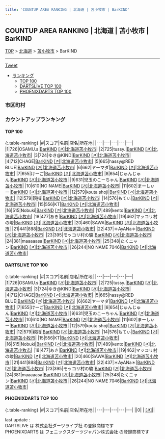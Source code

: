```yaml
---
title: 'COUNTUP AREA RANKING | 北海道 | 苫小牧市 | BarKIND'
---
```

## COUNTUP AREA RANKING | 北海道 | 苫小牧市 | BarKIND

[TOP](/darts/rank/) > [北海道](/darts/rank/北海道/) > [苫小牧市](/darts/rank/北海道/苫小牧市/) > BarKIND

___

<a href="https://twitter.com/share?ref_src=twsrc%5Etfw" data-text="COUNTUP AREA RANKING | 北海道苫小牧市BarKIND" class="twitter-share-button" data-hashtags="DARTSLIVE,PHOENIXDARTS,darts,ダーツ" data-show-count="false">Tweet</a>

* [ランキング](#カウントアップランキング)
    * [TOP 100](#top-100)
    * [DARTSLIVE TOP 100](#dartslive-top-100)
    * [PHOENIXDARTS TOP 100](#phoenixdarts-top-100)

### 市区町村

<ul>

</ul>

### カウントアップランキング

#### TOP 100



{:.table-ranking}
|#|スコア|名前|店名|所在地|
|---|---|---|---|---|
|1|726|<span class="rank-name-dl">OSAMU.s</span>|<a href="/darts/rank/shops/ddfc2ea6410b21fdf454cb89828a1cfe.html">BarKIND</a> <a href="https://search.dartslive.com/jp/shop/ddfc2ea6410b21fdf454cb89828a1cfe">[↗]</a>|<a href="/darts/rank/北海道/苫小牧市">北海道苫小牧市</a>|
|2|725|<span class="rank-name-dl">tussy.</span>|<a href="/darts/rank/shops/ddfc2ea6410b21fdf454cb89828a1cfe.html">BarKIND</a> <a href="https://search.dartslive.com/jp/shop/ddfc2ea6410b21fdf454cb89828a1cfe">[↗]</a>|<a href="/darts/rank/北海道/苫小牧市">北海道苫小牧市</a>|
|3|724|<span class="rank-name-dl">ゆき@KIND</span>|<a href="/darts/rank/shops/ddfc2ea6410b21fdf454cb89828a1cfe.html">BarKIND</a> <a href="https://search.dartslive.com/jp/shop/ddfc2ea6410b21fdf454cb89828a1cfe">[↗]</a>|<a href="/darts/rank/北海道/苫小牧市">北海道苫小牧市</a>|
|4|712|<span class="rank-name-dl">CHAGE</span>|<a href="/darts/rank/shops/ddfc2ea6410b21fdf454cb89828a1cfe.html">BarKIND</a> <a href="https://search.dartslive.com/jp/shop/ddfc2ea6410b21fdf454cb89828a1cfe">[↗]</a>|<a href="/darts/rank/北海道/苫小牧市">北海道苫小牧市</a>|
|5|665|<span class="rank-name-dl">hassy@RED BLUE</span>|<a href="/darts/rank/shops/ddfc2ea6410b21fdf454cb89828a1cfe.html">BarKIND</a> <a href="https://search.dartslive.com/jp/shop/ddfc2ea6410b21fdf454cb89828a1cfe">[↗]</a>|<a href="/darts/rank/北海道/苫小牧市">北海道苫小牧市</a>|
|6|662|<span class="rank-name-dl">ヤーマダ</span>|<a href="/darts/rank/shops/ddfc2ea6410b21fdf454cb89828a1cfe.html">BarKIND</a> <a href="https://search.dartslive.com/jp/shop/ddfc2ea6410b21fdf454cb89828a1cfe">[↗]</a>|<a href="/darts/rank/北海道/苫小牧市">北海道苫小牧市</a>|
|7|655|<span class="rank-name-dl">けーご</span>|<a href="/darts/rank/shops/ddfc2ea6410b21fdf454cb89828a1cfe.html">BarKIND</a> <a href="https://search.dartslive.com/jp/shop/ddfc2ea6410b21fdf454cb89828a1cfe">[↗]</a>|<a href="/darts/rank/北海道/苫小牧市">北海道苫小牧市</a>|
|8|654|<span class="rank-name-dl">じゅんじゅん</span>|<a href="/darts/rank/shops/ddfc2ea6410b21fdf454cb89828a1cfe.html">BarKIND</a> <a href="https://search.dartslive.com/jp/shop/ddfc2ea6410b21fdf454cb89828a1cfe">[↗]</a>|<a href="/darts/rank/北海道/苫小牧市">北海道苫小牧市</a>|
|9|631|<span class="rank-name-dl">児玉のこーちゃん</span>|<a href="/darts/rank/shops/ddfc2ea6410b21fdf454cb89828a1cfe.html">BarKIND</a> <a href="https://search.dartslive.com/jp/shop/ddfc2ea6410b21fdf454cb89828a1cfe">[↗]</a>|<a href="/darts/rank/北海道/苫小牧市">北海道苫小牧市</a>|
|10|610|<span class="rank-name-dl">NO NAME</span>|<a href="/darts/rank/shops/ddfc2ea6410b21fdf454cb89828a1cfe.html">BarKIND</a> <a href="https://search.dartslive.com/jp/shop/ddfc2ea6410b21fdf454cb89828a1cfe">[↗]</a>|<a href="/darts/rank/北海道/苫小牧市">北海道苫小牧市</a>|
|11|602|<span class="rank-name-dl">まーしぃー</span>|<a href="/darts/rank/shops/ddfc2ea6410b21fdf454cb89828a1cfe.html">BarKIND</a> <a href="https://search.dartslive.com/jp/shop/ddfc2ea6410b21fdf454cb89828a1cfe">[↗]</a>|<a href="/darts/rank/北海道/苫小牧市">北海道苫小牧市</a>|
|12|579|<span class="rank-name-dl">kouta shoji</span>|<a href="/darts/rank/shops/ddfc2ea6410b21fdf454cb89828a1cfe.html">BarKIND</a> <a href="https://search.dartslive.com/jp/shop/ddfc2ea6410b21fdf454cb89828a1cfe">[↗]</a>|<a href="/darts/rank/北海道/苫小牧市">北海道苫小牧市</a>|
|12|579|<span class="rank-name-dl">親指</span>|<a href="/darts/rank/shops/ddfc2ea6410b21fdf454cb89828a1cfe.html">BarKIND</a> <a href="https://search.dartslive.com/jp/shop/ddfc2ea6410b21fdf454cb89828a1cfe">[↗]</a>|<a href="/darts/rank/北海道/苫小牧市">北海道苫小牧市</a>|
|14|576|<span class="rank-name-dl">もてぃ</span>|<a href="/darts/rank/shops/ddfc2ea6410b21fdf454cb89828a1cfe.html">BarKIND</a> <a href="https://search.dartslive.com/jp/shop/ddfc2ea6410b21fdf454cb89828a1cfe">[↗]</a>|<a href="/darts/rank/北海道/苫小牧市">北海道苫小牧市</a>|
|15|556|<span class="rank-name-dl">KT</span>|<a href="/darts/rank/shops/ddfc2ea6410b21fdf454cb89828a1cfe.html">BarKIND</a> <a href="https://search.dartslive.com/jp/shop/ddfc2ea6410b21fdf454cb89828a1cfe">[↗]</a>|<a href="/darts/rank/北海道/苫小牧市">北海道苫小牧市</a>|
|16|515|<span class="rank-name-dl">Nobuki</span>|<a href="/darts/rank/shops/ddfc2ea6410b21fdf454cb89828a1cfe.html">BarKIND</a> <a href="https://search.dartslive.com/jp/shop/ddfc2ea6410b21fdf454cb89828a1cfe">[↗]</a>|<a href="/darts/rank/北海道/苫小牧市">北海道苫小牧市</a>|
|17|489|<span class="rank-name-dl">kento</span>|<a href="/darts/rank/shops/ddfc2ea6410b21fdf454cb89828a1cfe.html">BarKIND</a> <a href="https://search.dartslive.com/jp/shop/ddfc2ea6410b21fdf454cb89828a1cfe">[↗]</a>|<a href="/darts/rank/北海道/苫小牧市">北海道苫小牧市</a>|
|18|477|<span class="rank-name-dl">あき</span>|<a href="/darts/rank/shops/ddfc2ea6410b21fdf454cb89828a1cfe.html">BarKIND</a> <a href="https://search.dartslive.com/jp/shop/ddfc2ea6410b21fdf454cb89828a1cfe">[↗]</a>|<a href="/darts/rank/北海道/苫小牧市">北海道苫小牧市</a>|
|19|462|<span class="rank-name-dl">マッコリ村の峻</span>|<a href="/darts/rank/shops/ddfc2ea6410b21fdf454cb89828a1cfe.html">BarKIND</a> <a href="https://search.dartslive.com/jp/shop/ddfc2ea6410b21fdf454cb89828a1cfe">[↗]</a>|<a href="/darts/rank/北海道/苫小牧市">北海道苫小牧市</a>|
|20|460|<span class="rank-name-dl">SAWA</span>|<a href="/darts/rank/shops/ddfc2ea6410b21fdf454cb89828a1cfe.html">BarKIND</a> <a href="https://search.dartslive.com/jp/shop/ddfc2ea6410b21fdf454cb89828a1cfe">[↗]</a>|<a href="/darts/rank/北海道/苫小牧市">北海道苫小牧市</a>|
|21|441|<span class="rank-name-dl">888</span>|<a href="/darts/rank/shops/ddfc2ea6410b21fdf454cb89828a1cfe.html">BarKIND</a> <a href="https://search.dartslive.com/jp/shop/ddfc2ea6410b21fdf454cb89828a1cfe">[↗]</a>|<a href="/darts/rank/北海道/苫小牧市">北海道苫小牧市</a>|
|22|437|<span class="rank-name-dl">＊AyANa＊</span>|<a href="/darts/rank/shops/ddfc2ea6410b21fdf454cb89828a1cfe.html">BarKIND</a> <a href="https://search.dartslive.com/jp/shop/ddfc2ea6410b21fdf454cb89828a1cfe">[↗]</a>|<a href="/darts/rank/北海道/苫小牧市">北海道苫小牧市</a>|
|23|395|<span class="rank-name-dl">モッコリ村の駿</span>|<a href="/darts/rank/shops/ddfc2ea6410b21fdf454cb89828a1cfe.html">BarKIND</a> <a href="https://search.dartslive.com/jp/shop/ddfc2ea6410b21fdf454cb89828a1cfe">[↗]</a>|<a href="/darts/rank/北海道/苫小牧市">北海道苫小牧市</a>|
|24|381|<span class="rank-name-dl">maaaaasa</span>|<a href="/darts/rank/shops/ddfc2ea6410b21fdf454cb89828a1cfe.html">BarKIND</a> <a href="https://search.dartslive.com/jp/shop/ddfc2ea6410b21fdf454cb89828a1cfe">[↗]</a>|<a href="/darts/rank/北海道/苫小牧市">北海道苫小牧市</a>|
|25|348|<span class="rank-name-dl">たくニャン</span>|<a href="/darts/rank/shops/ddfc2ea6410b21fdf454cb89828a1cfe.html">BarKIND</a> <a href="https://search.dartslive.com/jp/shop/ddfc2ea6410b21fdf454cb89828a1cfe">[↗]</a>|<a href="/darts/rank/北海道/苫小牧市">北海道苫小牧市</a>|
|26|244|<span class="rank-name-dl">NO NAME 7046</span>|<a href="/darts/rank/shops/ddfc2ea6410b21fdf454cb89828a1cfe.html">BarKIND</a> <a href="https://search.dartslive.com/jp/shop/ddfc2ea6410b21fdf454cb89828a1cfe">[↗]</a>|<a href="/darts/rank/北海道/苫小牧市">北海道苫小牧市</a>|


#### DARTSLIVE TOP 100



{:.table-ranking}
|#|スコア|名前|店名|所在地|
|---|---|---|---|---|
|1|726|<span class="rank-name-dl">OSAMU.s</span>|<a href="/darts/rank/shops/ddfc2ea6410b21fdf454cb89828a1cfe.html">BarKIND</a> <a href="https://search.dartslive.com/jp/shop/ddfc2ea6410b21fdf454cb89828a1cfe">[↗]</a>|<a href="/darts/rank/北海道/苫小牧市">北海道苫小牧市</a>|
|2|725|<span class="rank-name-dl">tussy.</span>|<a href="/darts/rank/shops/ddfc2ea6410b21fdf454cb89828a1cfe.html">BarKIND</a> <a href="https://search.dartslive.com/jp/shop/ddfc2ea6410b21fdf454cb89828a1cfe">[↗]</a>|<a href="/darts/rank/北海道/苫小牧市">北海道苫小牧市</a>|
|3|724|<span class="rank-name-dl">ゆき@KIND</span>|<a href="/darts/rank/shops/ddfc2ea6410b21fdf454cb89828a1cfe.html">BarKIND</a> <a href="https://search.dartslive.com/jp/shop/ddfc2ea6410b21fdf454cb89828a1cfe">[↗]</a>|<a href="/darts/rank/北海道/苫小牧市">北海道苫小牧市</a>|
|4|712|<span class="rank-name-dl">CHAGE</span>|<a href="/darts/rank/shops/ddfc2ea6410b21fdf454cb89828a1cfe.html">BarKIND</a> <a href="https://search.dartslive.com/jp/shop/ddfc2ea6410b21fdf454cb89828a1cfe">[↗]</a>|<a href="/darts/rank/北海道/苫小牧市">北海道苫小牧市</a>|
|5|665|<span class="rank-name-dl">hassy@RED BLUE</span>|<a href="/darts/rank/shops/ddfc2ea6410b21fdf454cb89828a1cfe.html">BarKIND</a> <a href="https://search.dartslive.com/jp/shop/ddfc2ea6410b21fdf454cb89828a1cfe">[↗]</a>|<a href="/darts/rank/北海道/苫小牧市">北海道苫小牧市</a>|
|6|662|<span class="rank-name-dl">ヤーマダ</span>|<a href="/darts/rank/shops/ddfc2ea6410b21fdf454cb89828a1cfe.html">BarKIND</a> <a href="https://search.dartslive.com/jp/shop/ddfc2ea6410b21fdf454cb89828a1cfe">[↗]</a>|<a href="/darts/rank/北海道/苫小牧市">北海道苫小牧市</a>|
|7|655|<span class="rank-name-dl">けーご</span>|<a href="/darts/rank/shops/ddfc2ea6410b21fdf454cb89828a1cfe.html">BarKIND</a> <a href="https://search.dartslive.com/jp/shop/ddfc2ea6410b21fdf454cb89828a1cfe">[↗]</a>|<a href="/darts/rank/北海道/苫小牧市">北海道苫小牧市</a>|
|8|654|<span class="rank-name-dl">じゅんじゅん</span>|<a href="/darts/rank/shops/ddfc2ea6410b21fdf454cb89828a1cfe.html">BarKIND</a> <a href="https://search.dartslive.com/jp/shop/ddfc2ea6410b21fdf454cb89828a1cfe">[↗]</a>|<a href="/darts/rank/北海道/苫小牧市">北海道苫小牧市</a>|
|9|631|<span class="rank-name-dl">児玉のこーちゃん</span>|<a href="/darts/rank/shops/ddfc2ea6410b21fdf454cb89828a1cfe.html">BarKIND</a> <a href="https://search.dartslive.com/jp/shop/ddfc2ea6410b21fdf454cb89828a1cfe">[↗]</a>|<a href="/darts/rank/北海道/苫小牧市">北海道苫小牧市</a>|
|10|610|<span class="rank-name-dl">NO NAME</span>|<a href="/darts/rank/shops/ddfc2ea6410b21fdf454cb89828a1cfe.html">BarKIND</a> <a href="https://search.dartslive.com/jp/shop/ddfc2ea6410b21fdf454cb89828a1cfe">[↗]</a>|<a href="/darts/rank/北海道/苫小牧市">北海道苫小牧市</a>|
|11|602|<span class="rank-name-dl">まーしぃー</span>|<a href="/darts/rank/shops/ddfc2ea6410b21fdf454cb89828a1cfe.html">BarKIND</a> <a href="https://search.dartslive.com/jp/shop/ddfc2ea6410b21fdf454cb89828a1cfe">[↗]</a>|<a href="/darts/rank/北海道/苫小牧市">北海道苫小牧市</a>|
|12|579|<span class="rank-name-dl">kouta shoji</span>|<a href="/darts/rank/shops/ddfc2ea6410b21fdf454cb89828a1cfe.html">BarKIND</a> <a href="https://search.dartslive.com/jp/shop/ddfc2ea6410b21fdf454cb89828a1cfe">[↗]</a>|<a href="/darts/rank/北海道/苫小牧市">北海道苫小牧市</a>|
|12|579|<span class="rank-name-dl">親指</span>|<a href="/darts/rank/shops/ddfc2ea6410b21fdf454cb89828a1cfe.html">BarKIND</a> <a href="https://search.dartslive.com/jp/shop/ddfc2ea6410b21fdf454cb89828a1cfe">[↗]</a>|<a href="/darts/rank/北海道/苫小牧市">北海道苫小牧市</a>|
|14|576|<span class="rank-name-dl">もてぃ</span>|<a href="/darts/rank/shops/ddfc2ea6410b21fdf454cb89828a1cfe.html">BarKIND</a> <a href="https://search.dartslive.com/jp/shop/ddfc2ea6410b21fdf454cb89828a1cfe">[↗]</a>|<a href="/darts/rank/北海道/苫小牧市">北海道苫小牧市</a>|
|15|556|<span class="rank-name-dl">KT</span>|<a href="/darts/rank/shops/ddfc2ea6410b21fdf454cb89828a1cfe.html">BarKIND</a> <a href="https://search.dartslive.com/jp/shop/ddfc2ea6410b21fdf454cb89828a1cfe">[↗]</a>|<a href="/darts/rank/北海道/苫小牧市">北海道苫小牧市</a>|
|16|515|<span class="rank-name-dl">Nobuki</span>|<a href="/darts/rank/shops/ddfc2ea6410b21fdf454cb89828a1cfe.html">BarKIND</a> <a href="https://search.dartslive.com/jp/shop/ddfc2ea6410b21fdf454cb89828a1cfe">[↗]</a>|<a href="/darts/rank/北海道/苫小牧市">北海道苫小牧市</a>|
|17|489|<span class="rank-name-dl">kento</span>|<a href="/darts/rank/shops/ddfc2ea6410b21fdf454cb89828a1cfe.html">BarKIND</a> <a href="https://search.dartslive.com/jp/shop/ddfc2ea6410b21fdf454cb89828a1cfe">[↗]</a>|<a href="/darts/rank/北海道/苫小牧市">北海道苫小牧市</a>|
|18|477|<span class="rank-name-dl">あき</span>|<a href="/darts/rank/shops/ddfc2ea6410b21fdf454cb89828a1cfe.html">BarKIND</a> <a href="https://search.dartslive.com/jp/shop/ddfc2ea6410b21fdf454cb89828a1cfe">[↗]</a>|<a href="/darts/rank/北海道/苫小牧市">北海道苫小牧市</a>|
|19|462|<span class="rank-name-dl">マッコリ村の峻</span>|<a href="/darts/rank/shops/ddfc2ea6410b21fdf454cb89828a1cfe.html">BarKIND</a> <a href="https://search.dartslive.com/jp/shop/ddfc2ea6410b21fdf454cb89828a1cfe">[↗]</a>|<a href="/darts/rank/北海道/苫小牧市">北海道苫小牧市</a>|
|20|460|<span class="rank-name-dl">SAWA</span>|<a href="/darts/rank/shops/ddfc2ea6410b21fdf454cb89828a1cfe.html">BarKIND</a> <a href="https://search.dartslive.com/jp/shop/ddfc2ea6410b21fdf454cb89828a1cfe">[↗]</a>|<a href="/darts/rank/北海道/苫小牧市">北海道苫小牧市</a>|
|21|441|<span class="rank-name-dl">888</span>|<a href="/darts/rank/shops/ddfc2ea6410b21fdf454cb89828a1cfe.html">BarKIND</a> <a href="https://search.dartslive.com/jp/shop/ddfc2ea6410b21fdf454cb89828a1cfe">[↗]</a>|<a href="/darts/rank/北海道/苫小牧市">北海道苫小牧市</a>|
|22|437|<span class="rank-name-dl">＊AyANa＊</span>|<a href="/darts/rank/shops/ddfc2ea6410b21fdf454cb89828a1cfe.html">BarKIND</a> <a href="https://search.dartslive.com/jp/shop/ddfc2ea6410b21fdf454cb89828a1cfe">[↗]</a>|<a href="/darts/rank/北海道/苫小牧市">北海道苫小牧市</a>|
|23|395|<span class="rank-name-dl">モッコリ村の駿</span>|<a href="/darts/rank/shops/ddfc2ea6410b21fdf454cb89828a1cfe.html">BarKIND</a> <a href="https://search.dartslive.com/jp/shop/ddfc2ea6410b21fdf454cb89828a1cfe">[↗]</a>|<a href="/darts/rank/北海道/苫小牧市">北海道苫小牧市</a>|
|24|381|<span class="rank-name-dl">maaaaasa</span>|<a href="/darts/rank/shops/ddfc2ea6410b21fdf454cb89828a1cfe.html">BarKIND</a> <a href="https://search.dartslive.com/jp/shop/ddfc2ea6410b21fdf454cb89828a1cfe">[↗]</a>|<a href="/darts/rank/北海道/苫小牧市">北海道苫小牧市</a>|
|25|348|<span class="rank-name-dl">たくニャン</span>|<a href="/darts/rank/shops/ddfc2ea6410b21fdf454cb89828a1cfe.html">BarKIND</a> <a href="https://search.dartslive.com/jp/shop/ddfc2ea6410b21fdf454cb89828a1cfe">[↗]</a>|<a href="/darts/rank/北海道/苫小牧市">北海道苫小牧市</a>|
|26|244|<span class="rank-name-dl">NO NAME 7046</span>|<a href="/darts/rank/shops/ddfc2ea6410b21fdf454cb89828a1cfe.html">BarKIND</a> <a href="https://search.dartslive.com/jp/shop/ddfc2ea6410b21fdf454cb89828a1cfe">[↗]</a>|<a href="/darts/rank/北海道/苫小牧市">北海道苫小牧市</a>|


#### PHOENIXDARTS TOP 100



{:.table-ranking}
|#|スコア|名前|店名|所在地|
|---|---|---|---|---|
||0|<span class="rank-name-dl"> </span>|<a href="/darts/rank/shops/.html"></a> <a href="">[↗]</a>|<a href="/darts/rank//"></a>|


<div class="footer border-top border-gray-light mt-5 pt-3 text-right text-gray">
    last update : <span style="font-weight: italic" id="foot_last_modified"></span><br />
    DARTSLIVE は 株式会社ダーツライブ社 の登録商標です<br />
    PHOENIXDARTS は フェニックスダーツジャパン株式会社 の登録商標です<br />
</div>

<script src="https://cdnjs.cloudflare.com/ajax/libs/jquery.tablesorter/2.31.3/js/jquery.tablesorter.min.js" integrity="sha512-qzgd5cYSZcosqpzpn7zF2ZId8f/8CHmFKZ8j7mU4OUXTNRd5g+ZHBPsgKEwoqxCtdQvExE5LprwwPAgoicguNg==" crossorigin="anonymous" referrerpolicy="no-referrer"></script>
<link rel="stylesheet" href="https://cdnjs.cloudflare.com/ajax/libs/jquery.tablesorter/2.31.3/css/theme.default.min.css" integrity="sha512-wghhOJkjQX0Lh3NSWvNKeZ0ZpNn+SPVXX1Qyc9OCaogADktxrBiBdKGDoqVUOyhStvMBmJQ8ZdMHiR3wuEq8+w==" crossorigin="anonymous" referrerpolicy="no-referrer" />
<script>
$(function() {
    $(".table-ranking").tablesorter({sortList:[[0, 0]]});
    $("#foot_last_modified").text(formatDate(new Date(document.lastModified), 'yyyy-MM-dd HH:mm:ss'));
});
</script>

<script async src="https://platform.twitter.com/widgets.js" charset="utf-8"></script>